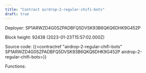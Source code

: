 ```yaml
---
title: "Contract airdrop-2-regular-chifi-bots"
draft: true
---
```

Deployer: SP1ARWZD4G0SZPADBFQ5DVSK93B6QKQ6DHK9G452P


 



Block height: 92438 (2023-01-23T15:57:02.000Z)

Source code: {{<contractref "airdrop-2-regular-chifi-bots" SP1ARWZD4G0SZPADBFQ5DVSK93B6QKQ6DHK9G452P airdrop-2-regular-chifi-bots>}}

Functions:


